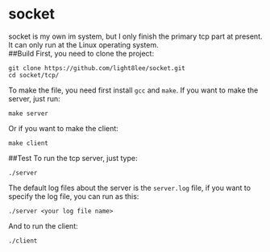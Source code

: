 socket
======
socket is my own im system, but I only finish the primary tcp part at present.
It can only run at the Linux operating system.<br>
##Build
First, you need to clone the project:
```shell
git clone https://github.com/light8lee/socket.git
cd socket/tcp/
```
To make the file, you need first install `gcc` and `make`. If you want to make the server, just run:
```shell
make server
```
Or if you want to make the client:
```shell
make client
```
##Test
To run the tcp server, just type:
```shell
./server
```
The default log files about the server is the `server.log` file, if you want to specify the log file, you can run as this:
```shell
./server <your log file name>
```
And to run the client:
```shell
./client
```